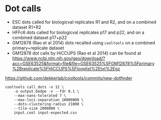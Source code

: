 # Dot calls

 - ESC dots called for biologicval replicates R1 and R2, and on a combined dataset R1+R2
 - HFFc6 dots called for biologicval replicates p17 and p22, and on a combined dataset p17+p22
 - GM12878 (Rao et al 2014) dots recalled using `cooltools` on a combined primary+replicate dataset
 - GM12878 dot calls by HiCCUPS (Rao et al 2014) can be found at https://www.ncbi.nlm.nih.gov/geo/download/?acc=GSE63525&format=file&file=GSE63525%5FGM12878%5Fprimary%2Breplicate%5FHiCCUPS%5Flooplist%2Etxt%2Egz
  
  
  
 https://github.com/dekkerlab/cooltools/commits/new-dotfinder

```
cooltools call_dots -n 12 \
    -o output.bedpe -v --fdr 0.1 \
    --max-nans-tolerated 7 \
    --max-loci-separation 10000000 \
    --dots-clustering-radius 21000 \
    --tile-size 2000000 \
    input.cool input-expected.csv
```
